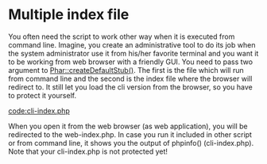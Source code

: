 # Multiple index file

You often need the script to work other way when it is executed from command line.
Imagine, you create an administrative tool to do its job when the system administrator 
use it from his/her favorite terminal and you want it to be working from web browser with 
a friendly GUI. You need to pass two argument to 
[Phar::createDefaultStub()](http://php.net/manual/en/phar.createdefaultstub.php).
The first is the file which will run from command line and the second is the index file where 
the browser will redirect to. It still let you load the cli version from the browser, 
so you have to protect it yourself.

[code:cli-index.php](index.php)

When you open it from the web browser (as web application), you will be redirected to
the web-index.php. In case you run it included in other script or from command line,
it shows you the output of phpinfo() (cli-index.php). Note that your cli-index.php 
is not protected yet!
